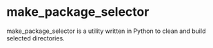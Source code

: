 # make_package_selector
make_package_selector is a utility written in Python to clean and build selected directories.
